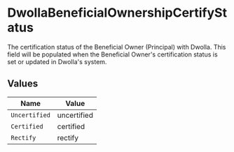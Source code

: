 # DwollaBeneficialOwnershipCertifyStatus

The certification status of the Beneficial Owner (Principal) with Dwolla. This field will be populated when the Beneficial Owner's certification status is set or updated in Dwolla's system.


## Values

| Name          | Value         |
| ------------- | ------------- |
| `Uncertified` | uncertified   |
| `Certified`   | certified     |
| `Rectify`     | rectify       |